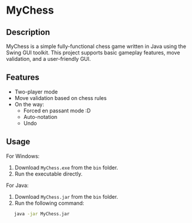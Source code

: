 # MyChess

## Description
MyChess is a simple fully-functional chess game written in Java using the Swing GUI toolkit. This project supports basic gameplay features, move validation, and a user-friendly GUI.

## Features
- Two-player mode
- Move validation based on chess rules
- On the way:
    - Forced en passant mode :D 
    - Auto-notation
    - Undo

## Usage

For Windows:
1. Download `MyChess.exe` from the `bin` folder.
2. Run the executable directly.

For Java:
1. Download `MyChess.jar` from the `bin` folder.
2. Run the following command:
```bash
   java -jar MyChess.jar
```

